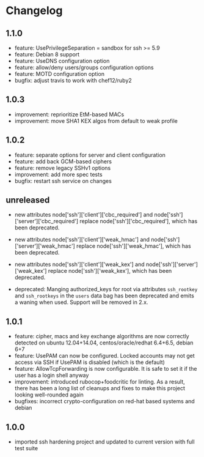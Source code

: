 # Changelog

## 1.1.0

* feature: UsePrivilegeSeparation = sandbox for ssh >= 5.9
* feature: Debian 8 support
* feature: UseDNS configuration option
* feature: allow/deny users/groups configuration options
* feature: MOTD configuration option
* bugfix: adjust travis to work with chef12/ruby2

## 1.0.3

* improvement: reprioritize EtM-based MACs
* improvement: move SHA1 KEX algos from default to weak profile

## 1.0.2

* feature: separate options for server and client configuration
* feature: add back GCM-based ciphers
* feature: remove legacy SSHv1 options
* improvement: add more spec tests
* bugfix: restart ssh service on changes

## unreleased

* new attributes node['ssh']['client']['cbc_required'] and node['ssh']['server']['cbc_required'] replace node['ssh']['cbc_required'], which has been deprecated.

* new attributes node['ssh']['client']['weak_hmac'] and node['ssh']['server']['weak_hmac'] replace node['ssh']['weak_hmac'], which has been deprecated.

* new attributes node['ssh']['client']['weak_kex'] and node['ssh']['server']['weak_kex'] replace node['ssh']['weak_kex'], which has been deprecated.

* deprecated: Manging authorized_keys for root via attributes `ssh_rootkey` and  `ssh_rootkeys` in the `users` data bag has been deprecated and emits a waning when used. Support will be removed in 2.x.

## 1.0.1

* feature: cipher, macs and key exchange algorithms are now correctly detected on
  ubuntu 12.04+14.04, centos/oracle/redhat 6.4+6.5, debian 6+7
* feature: UsePAM can now be configured. Locked accounts may not get access via SSH
  if UsePAM is disabled (which is the default)
* feature: AllowTcpForwarding is now configurable. It is safe to set it if the user
  has a login shell anyway
* improvement: introduced rubocop+foodcritic for linting. As a result, there has been
  a long list of cleanups and fixes to make this project looking well-rounded again
* bugfixes: incorrect crypto-configuration on red-hat based systems and debian

## 1.0.0

* imported ssh hardening project and updated to current version with full test suite
